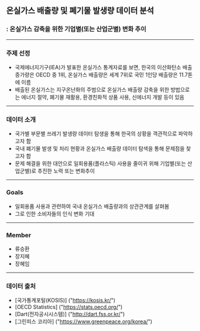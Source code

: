 
## 온실가스 배출량 및 폐기물 발생량 데이터 분석 
### : 온실가스 감축을 위한 기업별(또는 산업군별) 변화 추이
---------------------------------------------------------------
### 주제 선정
- 국제에너지기구(IEA)가 발표한 온실가스 통계자료를 보면, 한국의 이산화탄소 배출 증가량은 OECD 중 1위, 온실가스 배출량은 세계 7위로 국민 1인당 배출량은 11.7톤에 이름
- 배출된 온실가스는 지구온난화의 주범으로 온실가스 배출량 감축을 위한 방법으로는 에너지 절약, 폐기물 재활용, 환경친화적 상품 사용, 신에너지 개발 등이 있음
-------------------------------------------------------------------
### 데이터 소개
- 국가별 부문별 쓰레기 발생량 데이터 탐생을 통해 한국의 상황을 객관적으로 파악하고자 함
- 국내 폐기물 발생 및 처리 현황과 온실가스 배출량 데이터 탐색을 통해 문제점을 찾고자 함
- 문제 해결을 위한 대안으로 일회용품(플라스틱) 사용을 줄이귀 위해 기업별(또는 산업군별)로 추진한 노력 또는 변화추이
---------------------------------------------------------------
### Goals
- 일회용품 사용과 관련하여 국내 온실가스 배출량과의 상관관계를 살펴봄
- 그로 인한 소비자들의 인식 변화 기대
----------------------------------------------------------------
### Member
- 류승환
- 장지혜
- 장혜임
-----------------------------------------------------------------
### 데이터 출처

- [국가통계포털(KOSIS)] ("https://kosis.kr/")
- [OECD Statistics] ("https://stats.oecd.org/")
- [Dart(전자공시시스템)] ("http://dart.fss.or.kr/")
- [그린피스 코리아] ("https://www.greenpeace.org/korea/")
